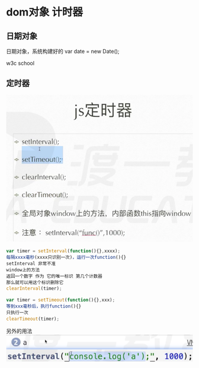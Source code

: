 # dom对象 计时器

## 日期对象
日期对象，系统构建好的
var date = new Date();

w3c school


## 定时器

![](笔记/2020-04-18-22-26-04.png)
```js
var timer = setInterval(function(){},xxxx);
每隔xxxx毫秒(xxxx只识别一次)，运行一次function(){}
setInterval 非常不准
window上的方法
返回一个数字 作为 它的唯一标识 第几个计数器
那么就可以用这个标识删除它
clearInterval(timer);
```

```js
var timer = setTimeout(function(){},xxx);
等到xxx毫秒后，执行function(){}
只执行一次
clearTimeout(timer);
```

另外的用法
![](笔记/2020-04-18-22-42-48.png)
